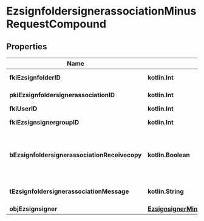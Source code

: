 
# EzsignfoldersignerassociationMinusRequestCompound

## Properties
Name | Type | Description | Notes
------------ | ------------- | ------------- | -------------
**fkiEzsignfolderID** | **kotlin.Int** | The unique ID of the Ezsignfolder | 
**pkiEzsignfoldersignerassociationID** | **kotlin.Int** | The unique ID of the Ezsignfoldersignerassociation |  [optional]
**fkiUserID** | **kotlin.Int** | The unique ID of the User |  [optional]
**fkiEzsignsignergroupID** | **kotlin.Int** | The unique ID of the Ezsignsignergroup |  [optional]
**bEzsignfoldersignerassociationReceivecopy** | **kotlin.Boolean** | If this flag is true. The signatory will receive a copy of every signed Ezsigndocument even if it ain&#39;t required to sign the document. |  [optional]
**tEzsignfoldersignerassociationMessage** | **kotlin.String** | A custom text message that will be added to the email sent. |  [optional]
**objEzsignsigner** | [**EzsignsignerMinusRequestCompound**](EzsignsignerMinusRequestCompound.md) |  |  [optional]



